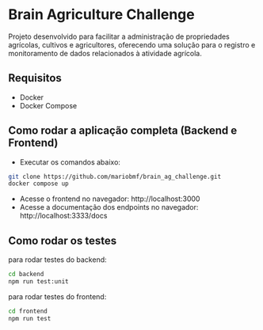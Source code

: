 # Brain Agriculture Challenge
Projeto desenvolvido para facilitar a administração de propriedades agrícolas, cultivos e agricultores, oferecendo uma solução para o registro e monitoramento de dados relacionados à atividade agrícola.

## Requisitos
- Docker
- Docker Compose

## Como rodar a aplicação completa (Backend e Frontend)
- Executar os comandos abaixo:
```bash
git clone https://github.com/mariobmf/brain_ag_challenge.git
docker compose up
```
- Acesse o frontend no navegador: http://localhost:3000
- Acesse a documentação dos endpoints no navegador: http://localhost:3333/docs


## Como rodar os testes
para rodar testes do backend:
```bash
cd backend
npm run test:unit
```
para rodar testes do frontend:
```bash
cd frontend
npm run test
```
